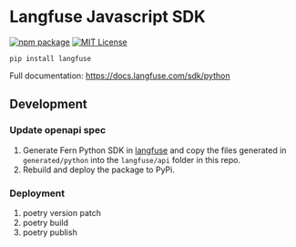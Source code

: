 # Langfuse Javascript SDK

[![npm package](https://img.shields.io/npm/v/langfuse?style=flat-square)](https://www.npmjs.com/package/langfuse)
[![MIT License](https://img.shields.io/badge/License-MIT-red.svg?style=flat-square)](https://opensource.org/licenses/MIT)

```
pip install langfuse
```

Full documentation: https://docs.langfuse.com/sdk/python


## Development

### Update openapi spec
1. Generate Fern Python SDK in [langfuse](https://github.com/langfuse/langfuse) and copy the files generated in `generated/python` into the `langfuse/api` folder in this repo.
2. Rebuild and deploy the package to PyPi.

### Deployment
1. poetry version patch
2. poetry build
3. poetry publish